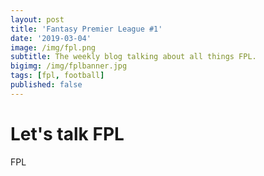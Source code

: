 ```yaml
---
layout: post
title: 'Fantasy Premier League #1'
date: '2019-03-04'
image: /img/fpl.png
subtitle: The weekly blog talking about all things FPL.
bigimg: /img/fplbanner.jpg 
tags: [fpl, football]
published: false
---
```

# Let's talk FPL

FPL
